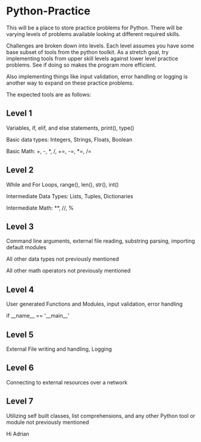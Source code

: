 # Python-Practice

This will be a place to store practice problems for Python. There will be varying levels of problems available looking at different required skills.

Challenges are broken down into levels. Each level assumes you have some base subset of tools from the python toolkit. As a stretch goal, try implementing tools from upper skill levels against lower level practice problems. See if doing so makes the program more efficient.

Also implementing things like input validation, error handling or logging is another way to expand on these practice problems.

The expected tools are as follows:

## Level 1

Variables, if, elif, and else statements, print(), type()

Basic data types: Integers, Strings, Floats, Boolean

Basic Math: +, -, \*, /, +=, -=, \*=, /=

## Level 2

While and For Loops, range(), len(), str(), int()

Intermediate Data Types: Lists, Tuples, Dictionaries

Intermediate Math: \*\*, //, %

## Level 3

Command line arguments, external file reading, substring parsing, importing default modules

All other data types not previously mentioned

All other math operators not previously mentioned

## Level 4

User generated Functions and Modules, input validation, error handling

if \_\_name\_\_ == '\_\_main\_\_'

## Level 5

External File writing and handling, Logging

## Level 6

Connecting to external resources over a network

## Level 7

Utilizing self built classes, list comprehensions, and any other Python tool or module not previously mentioned

Hi Adrian
